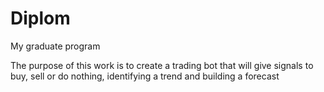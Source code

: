 # Diplom

My graduate program

The purpose of this work is to create a trading bot that will give signals to buy, sell or do nothing, identifying a trend and building a forecast

